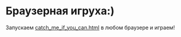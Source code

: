 # Браузерная игруха:)
Запускаем <a href="catch_me_if_you_can.html">catch_me_if_you_can.html</a> в любом браузере и играем!
